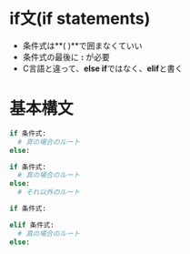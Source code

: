 # if文(if statements)
- 条件式は**( )**で囲まなくていい
- 条件式の最後に **:** が必要
- C言語と違って、**else if**ではなく、**elif**と書く

# 基本構文

```python
if 条件式:
  # 真の場合のルート
else:
```

```python
if 条件式:
  # 真の場合のルート
else:
  # それ以外のルート
```

```python
if 条件式:

elif 条件式:
  # 真の場合のルート
else:
```
